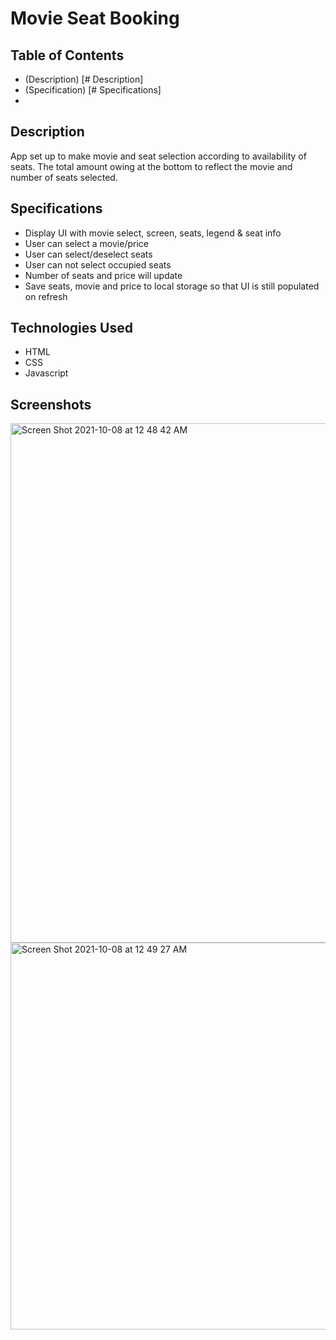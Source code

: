 # Movie Seat Booking

## Table of Contents
- (Description) [# Description]
- (Specification) [# Specifications]
- 
## Description 
App set up to make movie and seat selection according to availability of seats. The total amount owing at the bottom to reflect the movie and number of seats selected.

## Specifications
- Display UI with movie select, screen, seats, legend & seat info
- User can select a movie/price
- User can select/deselect seats
- User can not select occupied seats
- Number of seats and price will update
- Save seats, movie and price to local storage so that UI is still populated on refresh

## Technologies Used
- HTML
- CSS
- Javascript

## Screenshots

<img width="831" alt="Screen Shot 2021-10-08 at 12 48 42 AM" src="https://user-images.githubusercontent.com/69980221/136500864-fd6d5d04-8081-4b2b-a162-5a01d95a2afe.png"> </br>
<img width="619" alt="Screen Shot 2021-10-08 at 12 49 27 AM" src="https://user-images.githubusercontent.com/69980221/136500869-80598c67-455b-41b1-9116-6034a2cc185e.png"> </br>
